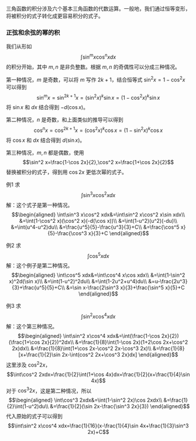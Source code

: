 三角函数的积分涉及六个基本三角函数的代数运算。一般地，我们通过恒等变形，将被积分的式子转化成更容易积分的式子。

### 正弦和余弦的幂的积
我们从形如
$$\int\sin^m x\cos^n xdx$$
的积分开始，其中 $m,n$ 是非负整数。根据 $m,n$ 的奇偶性可以分成三种情况。

第一种情况，$m$ 是奇数，可以将 $m$ 写作 $2k+1$，结合恒等式 $\sin^2 x=1-\cos^2 x$ 可以得到
$$\sin^m x=\sin^{2k+1} x=(\sin^2 x)^k\sin x=(1-\cos^2 x)^k\sin x$$
将 $\sin x$ 和 $dx$ 结合得到 $-d(\cos x)$。

第二种情况，$n$ 是奇数，和上面类似的推导可以得到
$$\cos^n x=\cos^{2k+1} x=(\cos^2 x)^k\cos x=(1-\sin^2 x)^k\cos x$$
将 $\cos x$ 和 $dx$ 结合得到 $d(\sin x)$。

第三种情况，$m,n$ 都是偶数，使用
$$\sin^2 x=\frac{1-\cos 2x}{2},\cos^2 x=\frac{1+\cos 2x}{2}$$
替换被积分的式子，得到用 $\cos 2x$ 更低次幂的式子。

例1 求
$$\int\sin^3 x\cos^2 xdx$$
解：这个式子是第一种情况。
$$\begin{aligned}
\int\sin^3 x\cos^2 xdx&=\int\sin^2 x\cos^2 x\sin xdx\\
&=\int(1-\cos^2 x)(\cos^2 x)(-d(\cos x))\\
&=\int(1-u^2)(u^2)(-du)\\
&=\int(u^4-u^2)du\\
&=\frac{u^5}{5}-\frac{u^3}{3}+C\\
&=\frac{\cos^5 x}{5}-\frac{\cos^3 x}{3}+C
\end{aligned}$$

例2 求
$$\int\cos^5 xdx$$
解：这个例子是第二种情况。
$$\begin{aligned}
\int\cos^5 xdx&=\int\cos^4 x\cos xdx\\
&=\int(1-\sin^2 x)^2d(\sin x)\\
&=\int(1-u^2)^2du\\
&=\int(1-2u^2+u^4)du\\
&=u-\frac{2u^3}{3}+\frac{u^5}{5}+C\\
&=\sin x-\frac{2\sin^3 x}{3}+\frac{\sin^5 x}{5}+C
\end{aligned}$$

例3 求
$$\int\sin^2 x\cos^4 xdx$$
解：这个第三种情况。
$$\begin{aligned}
\int\sin^2 x\cos^4 xdx&=\int(\frac{1-\cos 2x}{2})(\frac{1+\cos 2x}{2})^2dx\\
&=\frac{1}{8}\int(1-\cos 2x)(1+2\cos 2x+\cos^2 2x)dx\\
&=\frac{1}{8}\int(1+\cos 2x-\cos^2 2x-\cos^3 2x)\\
&=\frac{1}{8}[x+\frac{1}{2}\sin 2x-\int(cos^2 2x+\cos^3 2x)dx]
\end{aligned}$$
这里涉及 $\cos^2 2x$，
$$\int\cos^2 2xdx=\frac{1}{2}\int(1+\cos 4x)dx=\frac{1}{2}(x+\frac{1}{4}\sin 4x)$$
对于 $\cos^3 2x$，这是第二种情况，所以
$$\begin{aligned}
\int\cos^3 2xdx&=\int(1-\sin^2 2x)\cos 2xdx\\
&=\frac{1}{2}\int(1-u^2)du\\
&=\frac{1}{2}(\sin 2x-\frac{\sin^3 2x}{3})
\end{aligned}$$
代入原始的式子可以得到
$$\int\sin^2 x\cos^4 xdx=\frac{1}{16}(x-\frac{1}{4}\sin 4x+\frac{1}{3}\sin^3 2x)+C$$
